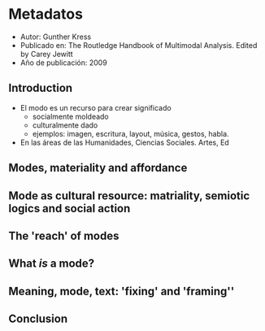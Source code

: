 # Metadatos
- Autor: Gunther Kress
- Publicado en: The Routledge Handbook of Multimodal Analysis. Edited by Carey Jewitt
- Año de publicación: 2009

## Introduction
- El modo es un recurso para crear significado
	- socialmente moldeado
	- culturalmente dado
	- ejemplos: imagen, escritura, layout, música, gestos, habla.
- En las áreas de las Humanidades, Ciencias Sociales. Artes, Ed
## Modes, materiality and affordance
## Mode as cultural resource: matriality, semiotic logics and social action
## The 'reach' of modes
## What *is* a mode?
## Meaning, mode, text: 'fixing' and 'framing''
## Conclusion
